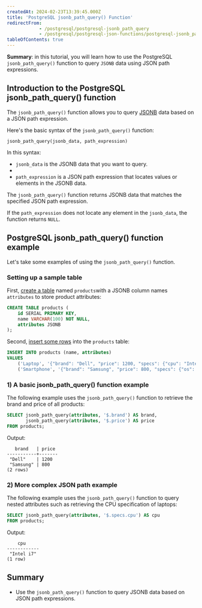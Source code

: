 ```yaml
---
createdAt: 2024-02-23T13:39:45.000Z
title: 'PostgreSQL jsonb_path_query() Function'
redirectFrom:
            - /postgresql/postgresql-jsonb_path_query 
            - /postgresql/postgresql-json-functions/postgresql-jsonb_path_query
tableOfContents: true
---
```



**Summary**: in this tutorial, you will learn how to use the PostgreSQL `jsonb_path_query()` function to query `JSONB` data using JSON path expressions.

## Introduction to the PostgreSQL jsonb_path_query() function

The `jsonb_path_query()` function allows you to query [JSONB](/postgresql/postgresql-json) data based on a JSON path expression.

Here's the basic syntax of the `jsonb_path_query()` function:

```
jsonb_path_query(jsonb_data, path_expression)
```

In this syntax:

- `jsonb_data` is the JSONB data that you want to query.
-
- `path_expression` is a JSON path expression that locates values or elements in the JSONB data.

The `jsonb_path_query()` function returns JSONB data that matches the specified JSON path expression.

If the `path_expression` does not locate any element in the `jsonb_data`, the function returns `NULL`.

## PostgreSQL jsonb_path_query() function example

Let's take some examples of using the `jsonb_path_query()` function.

### Setting up a sample table

First, [create a table](/postgresql/postgresql-create-table) named `products`with a JSONB column names `attributes` to store product attributes:

```sql
CREATE TABLE products (
    id SERIAL PRIMARY KEY,
    name VARCHAR(100) NOT NULL,
    attributes JSONB
);
```

Second, [insert some rows](/postgresql/postgresql-insert-multiple-rows) into the `products` table:

```sql
INSERT INTO products (name, attributes)
VALUES
    ('Laptop', '{"brand": "Dell", "price": 1200, "specs": {"cpu": "Intel i7", "ram": "16GB"}}'),
    ('Smartphone', '{"brand": "Samsung", "price": 800, "specs": {"os": "Android", "storage": "128GB"}}');
```

### 1) A basic jsonb_path_query() function example

The following example uses the `jsonb_path_query()` function to retrieve the brand and price of all products:

```sql
SELECT jsonb_path_query(attributes, '$.brand') AS brand,
       jsonb_path_query(attributes, '$.price') AS price
FROM products;
```

Output:

```
   brand   | price
-----------+-------
 "Dell"    | 1200
 "Samsung" | 800
(2 rows)
```

### 2) More complex JSON path example

The following example uses the `jsonb_path_query()` function to query nested attributes such as retrieving the CPU specification of laptops:

```sql
SELECT jsonb_path_query(attributes, '$.specs.cpu') AS cpu
FROM products;
```

Output:

```
    cpu
------------
 "Intel i7"
(1 row)
```

## Summary

- Use the `jsonb_path_query()` function to query JSONB data based on JSON path expressions.
